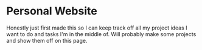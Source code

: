# Personal Website
Honestly just first made this so I can keep track off all my project ideas I want to do and tasks I'm in the middle of.
Will probably make some projects and show them off on this page.


